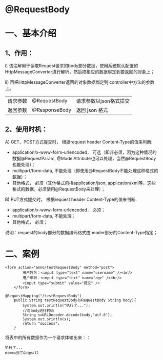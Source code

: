 # @RequestBody

# 一、基本介绍

## 1、作用： 

   i) 该注解用于读取Request请求的body部分数据，使用系统默认配置的HttpMessageConverter进行解析，然后把相应的数据绑定到要返回的对象上；

   ii) 再把HttpMessageConverter返回的对象数据绑定到 controller中方法的参数上。

|          |               |                        |
| -------- | ------------- | ---------------------- |
| 请求参数 | @RequestBody  | 请求参数以json格式提交 |
| 返回参数 | @ResponseBody | 返回 json 格式         |

## 2、使用时机：

A)   GET、POST方式提交时， 根据request header Content-Type的值来判断:

-   application/x-www-form-urlencoded， 可选（即非必须，因为这种情况的数据@RequestParam, @ModelAttribute也可以处理，当然@RequestBody也能处理）；
-   multipart/form-data, 不能处理（即使用@RequestBody不能处理这种格式的数据）；
-   其他格式， 必须（其他格式包括application/json, application/xml等。这些格式的数据，必须使用@RequestBody来处理）；

B)   PUT方式提交时， 根据request header Content-Type的值来判断:

-   application/x-www-form-urlencoded， 必须；
-   multipart/form-data, 不能处理；
-   其他格式， 必须；

说明：request的body部分的数据编码格式由header部分的Content-Type指定；



# 二、案例

```
<form action="anno/testRequestBody" method="post">
        用户姓名：<input type="text" name="username" /><br/>
        用户年龄：<input type="text" name="age" /><br/>
        <input type="submit" value="提交" />
    </form>
```



```
@RequestMapping("/testRequestBody")
    public String testRequestBody(@RequestBody String body){
        System.out.println("执行了...");
        //对body进行转码
        String s=URLDecoder.decode(body,"utf-8");
        System.out.println(s);
        return "success";
    }
```

将表中的所有数据作为一个请求体输出来：：

```
执行了... 
name=张三&age=12
```

